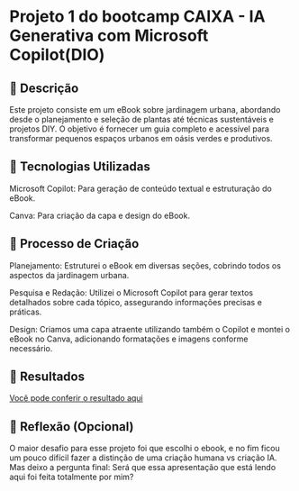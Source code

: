 # Projeto 1 do bootcamp CAIXA - IA Generativa com Microsoft Copilot(DIO)

## 📒 Descrição
Este projeto consiste em um eBook sobre jardinagem urbana, abordando desde o planejamento e seleção de plantas até técnicas sustentáveis e projetos DIY. O objetivo é fornecer um guia completo e acessível para transformar pequenos espaços urbanos em oásis verdes e produtivos.

## 🤖 Tecnologias Utilizadas
Microsoft Copilot: Para geração de conteúdo textual e estruturação do eBook.

Canva: Para criação da capa e design do eBook.

## 🧐 Processo de Criação
Planejamento: Estruturei o eBook em diversas seções, cobrindo todos os aspectos da jardinagem urbana.

Pesquisa e Redação: Utilizei o Microsoft Copilot para gerar textos detalhados sobre cada tópico, assegurando informações precisas e práticas.

Design: Criamos uma capa atraente utilizando também o Copilot e montei o eBook no Canva, adicionando formatações e imagens conforme necessário.

## 🚀 Resultados
[Você pode conferir o resultado aqui](https://www.canva.com/design/DAGZFS4_3Ng/V4hzbdnIolHD_S01BICbBw/view?utm_content=DAGZFS4_3Ng&utm_campaign=designshare&utm_medium=link2&utm_source=uniquelinks&utlId=h03c60b30d3)

## 💭 Reflexão (Opcional)
O maior desafio para esse projeto foi que escolhi o ebook, e no fim ficou um pouco difícil fazer a distinção de uma criação humana vs criação IA. Mas deixo a pergunta final: Será que essa apresentação que está lendo aqui foi feita totalmente por mim? 
